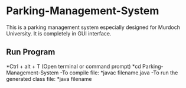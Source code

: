 # Parking-Management-System
This is a parking management system especially designed for Murdoch University. It is completely in GUI interface.

## Run Program
*Ctrl + alt + T (Open terminal or command prompt) 
*cd Parking-Management-System
-To compile file:
*javac filename.java
-To run the generated class file:
*java filename
